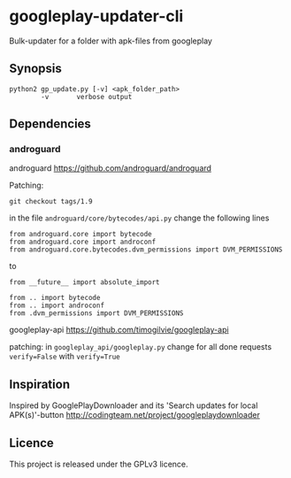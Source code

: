 # googleplay-updater-cli
Bulk-updater for a folder with apk-files from googleplay

## Synopsis
```
python2 gp_update.py [-v] <apk_folder_path>
        -v       verbose output
```

## Dependencies

### androguard
androguard https://github.com/androguard/androguard

Patching:

`git checkout tags/1.9`

in the file `androguard/core/bytecodes/api.py` change the following lines

```
from androguard.core import bytecode
from androguard.core import androconf
from androguard.core.bytecodes.dvm_permissions import DVM_PERMISSIONS
```

to

```
from __future__ import absolute_import

from .. import bytecode
from .. import androconf
from .dvm_permissions import DVM_PERMISSIONS
```

googleplay-api https://github.com/timogilvie/googleplay-api

patching:
in `googleplay_api/googleplay.py` change for all done requests `verify=False` with `verify=True`


## Inspiration

Inspired by GooglePlayDownloader and its 'Search updates for local APK(s)'-button http://codingteam.net/project/googleplaydownloader

## Licence
This project is released under the GPLv3 licence.


